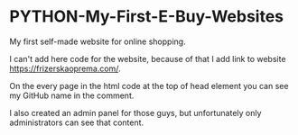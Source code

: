 # PYTHON-My-First-E-Buy-Websites
My first self-made website for online shopping.

I can't add here code for the website, because of that I add link to website https://frizerskaoprema.com/. 

On the every page in the html code at the top of head element you can see my GitHub name in the comment.

I also created an admin panel for those guys, but unfortunately only administrators can see that content.
